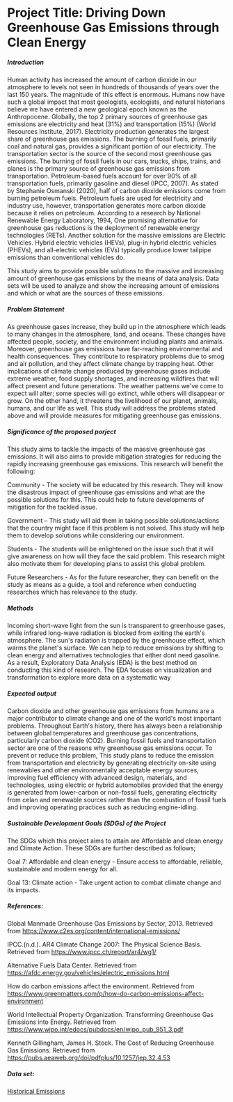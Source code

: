 # Project Title: Driving Down Greenhouse Gas Emissions through Clean Energy

##### Introduction
Human activity has increased the amount of carbon dioxide in our atmosphere to levels not seen in hundreds of thousands of years over the last 150 years. The magnitude of this effect is enormous. Humans now have such a global impact that most geologists, ecologists, and natural historians believe we have entered a new geological epoch known as the Anthropocene. Globally, the top 2 primary sources of greenhouse gas emissions are electricity and heat (31%) and transportation (15%) (World Resources Institute, 2017). Electricity production generates the largest share of greenhouse gas emissions. The burning of fossil fuels, primarily coal and natural gas, provides a significant portion of our electricity. The transportation sector is the source of the second most greenhouse gas emissions. The burning of fossil fuels in our cars, trucks, ships, trains, and planes is the primary source of greenhouse gas emissions from transportation. Petroleum-based fuels account for over 90% of all transportation fuels, primarily gasoline and diesel (IPCC, 2007). As stated by Stephanie Osmanski (2020), half of carbon dioxide emissions come from burning petroleum fuels. Petroleum fuels are used for electricity and industry use, however, transportation generates more carbon dioxide because it relies on petroleum. According to a research by National Renewable Energy Laboratory, 1994, One promising alternative for greenhouse gas reductions is the deployment of renewable energy technologies (RETs). Another solution for the massive emissions are Electric Vehicles. Hybrid electric vehicles (HEVs), plug-in hybrid electric vehicles (PHEVs), and all-electric vehicles (EVs) typically produce lower tailpipe emissions than conventional vehicles do.

This study aims to provide possible solutions to the massive and increasing amount of greenhouse gas emissions by the means of data analysis. Data sets will be used to analyze and show the increasing amount of emissions and which or what are the sources of these emissions. 

##### Problem Statement
As greenhouse gases increase, they build up in the atmosphere which leads to many changes in the atmosphere, land, and oceans. These changes have affected people, society, and the environment including plants and animals. Moreover, greenhouse gas emissions have far-reaching environmental and health consequences. They contribute to respiratory problems due to smog and air pollution, and they affect climate change by trapping heat. Other implications of climate change produced by greenhouse gases include extreme weather, food supply shortages, and increasing wildfires that will affect present and future generations. The weather patterns we've come to expect will alter; some species will go extinct, while others will disappear or grow. On the other hand, it threatens the livelihood of our planet, animals, humans, and our life as well. This study will address the problems stated above and will provide measures for mitigating greenhouse gas emissions.


##### Significance of the proposed porject
This study aims to tackle the impacts of the massive greenhouse gas emissions. It will also aims to provide mitigation strategies for reducing the rapidly increasing greenhouse gas emissions. This research will benefit the following:

Community - The society will be educated by this research. They will know the disastrous impact of greenhouse gas emissions and what are the possible solutions for this. This could help to future developments of mitigation for the tackled issue.

Government – This study will aid them in taking possible solutions/actions that the country might face if this problem is not solved. This study will help them to develop solutions while considering our environment. 

Students - The students will be enlightened on the issue such that it will give awareness on how will they face the said problem. This research might also motivate them for developing plans to assist this global problem. 

Future Researchers - As for the future researcher, they can benefit on the study as means as a guide, a tool and reference when conducting researches which has relevance to the study.

##### Methods
Incoming short-wave light from the sun is transparent to greenhouse gases, while infrared long-wave radiation is blocked from exiting the earth's atmosphere. The sun's radiation is trapped by the greenhouse effect, which warms the planet's surface. We can help to reduce emissions by shifting to clean energy and alternatives technologies that either dont need gasoline. As a result, Exploratory Data Analysis (EDA) is the best method on conducting this kind of research. The EDA focuses on visualization and transformation to explore more data on a systematic way

##### Expected output
Carbon dioxide and other greenhouse gas emissions from humans are a major contributor to climate change and one of the world's most important problems. Throughout Earth's history, there has always been a relationship between global temperatures and greenhouse gas concentrations, particularly carbon dioxide (CO2). Burning fossil fuels and transportation sector are one of the reasons why greenhouse gas emissions occur. To prevent or reduce this problem, This study plans to reduce the emission from transportation and electricity by generating electricity on-site using renewables and other environmentally acceptable energy sources, improving fuel efficiency with advanced design, materials, and technologies, using electric or hybrid automobiles provided that the energy is generated from lower-carbon or non-fossil fuels, generating electricity from celan and renewable sources rather than the combustion of fossil fuels and improving operating practices such as reducing engine-idling.

##### Sustainable Development Goals (SDGs) of the Project
The SDGs which this project aims to attain are Affordable and clean energy and Climate Action. These SDGs are further described as follows;

Goal 7: Affordable and clean energy - Ensure access to affordable, reliable, sustainable and modern energy for all.

Goal 13: Climate action - Take urgent action to combat climate change and its impacts.


##### References:
Global Manmade Greenhouse Gas Emissions by Sector, 2013. Retrieved from https://www.c2es.org/content/international-emissions/

IPCC.(n.d.). AR4 Climate Change 2007: The Physical Science Basis. Retrieved from https://www.ipcc.ch/report/ar4/wg1/

Alternative Fuels Data Center. Retrieved from https://afdc.energy.gov/vehicles/electric_emissions.html

How do carbon emissions affect the environment. Retrieved from https://www.greenmatters.com/p/how-do-carbon-emissions-affect-environment

World Intellectual Property Organization. Transforming Greenhouse Gas Emissions into Energy. Retrieved from https://www.wipo.int/edocs/pubdocs/en/wipo_pub_951_3.pdf

Kenneth Gillingham, James H. Stock. The Cost of Reducing Greenhouse Gas Emissions. Retrieved from https://pubs.aeaweb.org/doi/pdfplus/10.1257/jep.32.4.53




##### Data set:
[Historical Emissions](https://www.climatewatchdata.org/data-explorer/historical-emissions?historical-emissions-data-sources=cait&historical-emissions-gases=all-ghg&historical-emissions-regions=All%20Selected&historical-emissions-sectors=total-including-lucf%2Ctotal-including-lucf&page=1)

